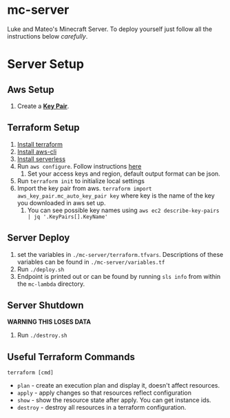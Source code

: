 # mc-server

Luke and Mateo's Minecraft Server. To deploy yourself just follow all the instructions below *carefully*.

# Server Setup

## Aws Setup

1. Create a [**Key Pair**](https://docs.aws.amazon.com/AWSEC2/latest/UserGuide/ec2-key-pairs.html#having-ec2-create-your-key-pair).

## Terraform Setup

1. [Install terraform](https://learn.hashicorp.com/terraform/getting-started/install.html)
2. [Install aws-cli](https://docs.aws.amazon.com/cli/latest/userguide/cli-chap-install.html)
3. [Install serverless](https://serverless.com/framework/docs/getting-started/)
4. Run `aws configure`. Follow instructions [here](https://docs.aws.amazon.com/cli/latest/userguide/cli-chap-configure.html)
   1. Set your access keys and region, default output format can be json.
5. Run `terraform init` to initialize local settings
6. Import the key pair from aws. `terraform import aws_key_pair.mc_auto_key_pair key` where key is the name of the key you downloaded in aws set up.
   1. You can see possible key names using `aws ec2 describe-key-pairs | jq '.KeyPairs[].KeyName'`

## Server Deploy

1. set the variables in `./mc-server/terraform.tfvars`. Descriptions of these variables can be found in `./mc-server/variables.tf`
2. Run `./deploy.sh`
3. Endpoint is printed out or can be found by running `sls info` from within the `mc-lambda` directory.

## Server Shutdown  
**WARNING THIS LOSES DATA**
1. Run `./destroy.sh`

## Useful Terraform Commands 

`terraform [cmd]`

- `plan` - create an execution plan and display it, doesn't affect resources.
- `apply` - apply changes so that resources reflect configuration
- `show` - show the resource state after apply. You can get instance ids.
- `destroy` - destroy all resources in a terraform configuration.

